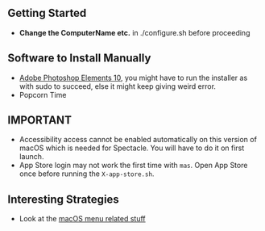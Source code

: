 ## Getting Started
* **Change the ComputerName etc.** in ./configure.sh before proceeding

## Software to Install Manually
* [Adobe Photoshop Elements 10](https://helpx.adobe.com/photoshop-elements/kb/download-earlier-version-photoshop-elements.html), you might have to run the installer as with sudo to succeed, else it might keep giving weird error.
* Popcorn Time

## IMPORTANT
* Accessibility access cannot be enabled automatically on this version of macOS which is needed for Spectacle. You will have to do it on first launch.
* App Store login may not work the first time with `mas`. Open App Store once before running the `X-app-store.sh`.

## Interesting Strategies
* Look at the [macOS menu related stuff](https://github.com/mathiasbynens/dotfiles/commit/398496c2372d65c0e6770d02b0c5b49c0d636f31#diff-db672f7be337a783b0a45f6fb67ac7f0)
